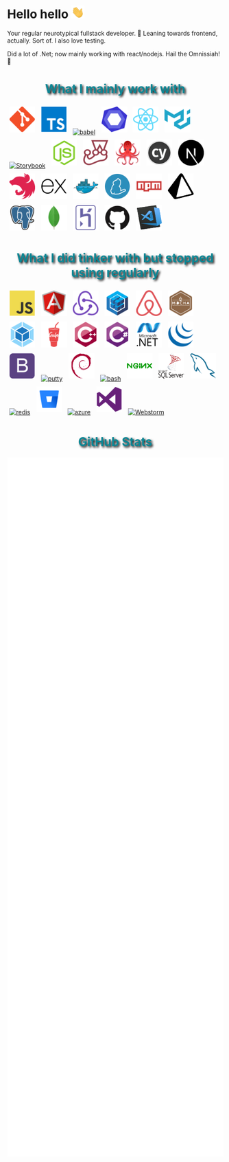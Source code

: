 # Hello hello <img src="./icons/Hi.gif" width="30px" />

Your regular neurotypical fullstack developer. :see_no_evil:
Leaning towards frontend, actually. Sort of. I also love testing.

Did a lot of .Net; now mainly working with react/nodejs. Hail the Omnissiah! 🧙

<h1 align="center" style="color:#0c8694;text-shadow: black 0.1em 0.1em 0.2em;">What I mainly work with</h1>

<p align="left">
<a href="https://git-scm.com/" target="_blank"><img style="margin: 5px" src="https://raw.githubusercontent.com/devicons/devicon/master/icons/git/git-original.svg" alt="git" width="60" height="60"/></a>
<a href="https://www.typescriptlang.org/" target="_blank"><img style="margin: 5px" src="https://raw.githubusercontent.com/devicons/devicon/master/icons/typescript/typescript-original.svg" alt="TypeScript" height="60" /></a>
<a href="https://babeljs.io/" target="_blank"><img style="margin: 5px" src="https://cdn.jsdelivr.net/gh/devicons/devicon/icons/babel/babel-original.svg" alt="babel" width="60" height="60"/></a>
<a href="https://eslint.org/" target="_blank"><img style="margin: 5px" src="./icons/eslint.svg" alt="eslint" width="60" height="60"/></a>
<a href="https://fr.reactjs.org/" target="_blank"><img style="margin: 5px" src="https://raw.githubusercontent.com/devicons/devicon/master/icons/react/react-original.svg" alt="React" height="60" /></a>
<a href="https://material-ui.com/" target="_blank"><img style="margin: 5px" src="https://raw.githubusercontent.com/devicons/devicon/master/icons/materialui/materialui-plain.svg" alt="material-ui" width="60" height="60"/></a>
<a href="https://storybook.js.org/" target="_blank"><img style="margin: 5px" src="https://cdn.jsdelivr.net/gh/devicons/devicon/icons/storybook/storybook-original.svg" alt="Storybook" width="60" height="60"/></a>
<a href="https://nodejs.org" target="_blank"><img style="margin: 5px" src="https://raw.githubusercontent.com/devicons/devicon/master/icons/nodejs/nodejs-original.svg" alt="nodejs" width="60" height="60"/></a>
<a href="https://jestjs.io/" target="_blank"><img style="margin: 5px" src="./icons/jest-icon.svg" alt="jest" width="60" height="60"/></a>
<a href="https://testing-library.com/" alt="testing library" target="_blank"><img style="margin: 5px" src="./icons/octopus-128x128.png" alt="mongodb" width="60" height="60"/></a>
<a href="https://www.cypress.io/" target="_blank"><img style="margin: 5px" src="./icons/cypress.png" alt="Cypress" width="60" height="60"/></a>
<a href="https://nextjs.org/" target="_blank"><img style="margin: 5px" src="https://raw.githubusercontent.com/devicons/devicon/master/icons/nextjs/nextjs-original.svg" alt="nextjs" width="60" height="60"/></a>
<a href="https://nestjs.com/" target="_blank"><img style="margin: 5px" src="https://raw.githubusercontent.com/devicons/devicon/master/icons/nestjs/nestjs-plain.svg" alt="nestjs" width="60" height="60"/></a>
<a href="https://expressjs.com/" target="_blank"><img style="margin: 5px" src="https://raw.githubusercontent.com/devicons/devicon/master/icons/express/express-original.svg" alt="expressjs" width="60" height="60"/></a>
<a href="https://www.docker.com/" target="_blank"><img style="margin: 5px" src="https://raw.githubusercontent.com/devicons/devicon/master/icons/docker/docker-original.svg" alt="docker" width="60" height="60"/></a>
<a href="https://yarnpkg.com/" target="_blank"><img style="margin: 5px" src="https://raw.githubusercontent.com/devicons/devicon/master/icons/yarn/yarn-original.svg" alt="yarn" width="60" height="60"/></a>
<a href="https://www.npmjs.com/~jpb06" target="_blank"><img style="margin: 5px" src="https://raw.githubusercontent.com/devicons/devicon/master/icons/npm/npm-original-wordmark.svg" alt="npm" width="60" height="60"/></a>
<a href="https://www.prisma.io/" target="_blank"><img style="margin: 5px" src="./icons/prisma_icon_132076.svg" alt="prisma" width="60" height="60"/></a>
<a href="https://www.postgresql.org/" target="_blank"><img style="margin: 5px" src="https://raw.githubusercontent.com/devicons/devicon/master/icons/postgresql/postgresql-original.svg" alt="postgres" width="60" height="60"/></a>
<a href="https://www.mongodb.com/" target="_blank"><img style="margin: 5px" src="https://raw.githubusercontent.com/devicons/devicon/master/icons/mongodb/mongodb-original.svg" alt="mongodb" width="60" height="60"/></a>
<a href="https://dashboard.heroku.com/apps" target="_blank"><img style="margin: 5px" src="https://raw.githubusercontent.com/devicons/devicon/master/icons/heroku/heroku-original.svg" alt="heroku" width="60" height="60"/></a>
<a href="https://github.com/" target="_blank"><img style="margin: 5px" src="https://raw.githubusercontent.com/devicons/devicon/master/icons/github/github-original.svg" alt="github" width="60" height="60"/></a>
<a href="https://code.visualstudio.com/" target="_blank"><img style="margin: 5px" src="./icons/vscode.png" alt="vscode" width="60" height="60"/></a>

</p>

<h1 align="center" style="color:#0c8694;text-shadow: black 0.1em 0.1em 0.2em;">What I did tinker with but stopped using regularly</h1>

<p align="left">
<a href="https://developer.mozilla.org/en-US/docs/Web/JavaScript" target="_blank"><img style="margin: 5px" src="https://raw.githubusercontent.com/devicons/devicon/master/icons/javascript/javascript-original.svg" alt="javascript" width="60" height="60"/></a>
<a href="https://angularjs.org/" target="_blank"><img style="margin: 5px" src="https://raw.githubusercontent.com/devicons/devicon/master/icons/angularjs/angularjs-original.svg" alt="angular" width="60" height="60"/></a>
<a href="https://redux.js.org/" target="_blank"><img style="margin: 5px" src="https://raw.githubusercontent.com/devicons/devicon/master/icons/redux/redux-original.svg" alt="redux" width="60" height="60"/></a>
<a href="https://sequelize.org/master/" target="_blank"><img style="margin: 5px" src="https://raw.githubusercontent.com/devicons/devicon/master/icons/sequelize/sequelize-original.svg" alt="sequelize" width="60" height="60"/></a>
<a href="https://enzymejs.github.io/enzyme/" target="_blank"><img style="margin: 5px" src="./icons/airbnb-1.svg" alt="enzyme" width="60" height="60"/></a>
<a href="https://mochajs.org/" target="_blank"><img style="margin: 5px" src="https://raw.githubusercontent.com/devicons/devicon/master/icons/mocha/mocha-plain.svg" alt="mocha" width="60" height="60"/></a>
<a href="https://webpack.js.org/" target="_blank"><img style="margin: 5px" src="https://raw.githubusercontent.com/devicons/devicon/master/icons/webpack/webpack-original.svg" alt="webpack" width="60" height="60"/></a>
<a href="https://gulpjs.com/" target="_blank"><img style="margin: 5px" src="https://raw.githubusercontent.com/devicons/devicon/master/icons/gulp/gulp-plain.svg" alt="gulp" width="60" height="60"/></a>
<a href="https://isocpp.org/" target="_blank"><img style="margin: 5px" src="https://raw.githubusercontent.com/devicons/devicon/master/icons/cplusplus/cplusplus-original.svg" alt="cpp" width="60" height="60"/></a>
<a href="https://docs.microsoft.com/fr-fr/dotnet/csharp/" target="_blank"><img style="margin: 5px" src="https://raw.githubusercontent.com/devicons/devicon/master/icons/csharp/csharp-original.svg" alt="C#" width="60" height="60"/></a>
<a href="https://docs.microsoft.com/en-us/aspnet/overview" target="_blank"><img style="margin: 5px" src="https://raw.githubusercontent.com/devicons/devicon/master/icons/dot-net/dot-net-original-wordmark.svg" alt="asp.net" width="60" height="60"/></a>
<a href="https://jquery.com/" target="_blank"><img style="margin: 5px" src="https://raw.githubusercontent.com/devicons/devicon/master/icons/jquery/jquery-original.svg" alt="jquery" width="60" height="60"/></a>
<a href="https://getbootstrap.com/" target="_blank"><img style="margin: 5px" src="https://raw.githubusercontent.com/devicons/devicon/master/icons/bootstrap/bootstrap-plain.svg" alt="bootstrap" width="60" height="60"/></a>
<a href="https://www.putty.org/" target="_blank"><img style="margin: 5px" src="https://cdn.jsdelivr.net/gh/devicons/devicon/icons/putty/putty-original.svg" alt="putty" width="60" height="60"/></a>
<a href="https://www.debian.org/index.en.html" target="_blank"><img style="margin: 5px" src="https://raw.githubusercontent.com/devicons/devicon/master/icons/debian/debian-original.svg" alt="debian" width="60" height="60"/></a>
<a href="http://www.gnu.org/software/bash/" target="_blank"><img style="margin: 5px" src="https://cdn.jsdelivr.net/gh/devicons/devicon/icons/bash/bash-original.svg" alt="bash" width="60" height="60"/></a>
<a href="https://www.nginx.com" target="_blank"><img style="margin: 5px" src="https://raw.githubusercontent.com/devicons/devicon/master/icons/nginx/nginx-original.svg" alt="nginx" width="60" height="60"/></a>
<a href="https://www.microsoft.com/en-us/sql-server" target="_blank"><img style="margin: 5px" src="./icons/logo-microsoft-sql-server.svg" alt="sql server" width="60" height="60"/></a>
<a href="https://www.mysql.com/fr/" target="_blank"><img style="margin: 5px" src="https://raw.githubusercontent.com/devicons/devicon/master/icons/mysql/mysql-original.svg" alt="mysql" width="60" height="60"/></a>
<a href="https://redis.io/" target="_blank"><img style="margin: 5px" src="https://cdn.jsdelivr.net/gh/devicons/devicon/icons/redis/redis-plain-wordmark.svg" alt="redis" width="60" height="60"/></a>
<a href="https://bitbucket.org/" target="_blank"><img style="margin: 5px" src="https://raw.githubusercontent.com/devicons/devicon/master/icons/bitbucket/bitbucket-original.svg" alt="bitbucket" width="60" height="60"/></a>
<a href="https://azure.microsoft.com/" target="_blank"><img style="margin: 5px" src="https://cdn.jsdelivr.net/gh/devicons/devicon/icons/azure/azure-original.svg" alt="azure" width="60" height="60"/></a>
<a href="https://visualstudio.microsoft.com/" target="_blank"><img style="margin: 5px" src="https://raw.githubusercontent.com/devicons/devicon/master/icons/visualstudio/visualstudio-plain.svg" alt="Visual studio" width="60" height="60"/></a>
<a href="https://www.jetbrains.com/fr-fr/webstorm/" target="_blank"><img style="margin: 5px" src="https://cdn.jsdelivr.net/gh/devicons/devicon/icons/webstorm/webstorm-original.svg" alt="Webstorm" width="60" height="60"/></a>

</p>

<h1 align="center" style="color:#0c8694;text-shadow: black 0.1em 0.1em 0.2em;">GitHub Stats</h1>

<div style="display: flex;flex-direction: column;flex-wrap: nowrap;justify-content: flex-start;align-items: center;align-content: stretch">
  <img src="./stats.svg" style="width:100%;margin-bottom:45px;" />
</div>
